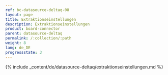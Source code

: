 ```yaml
---
ref: bc-datasource-deltaq-08
layout: page
title: Extraktionseinstellungen
description: Extraktionseinstellungen
product: board-connector
parent: datasource-deltaq
permalink: /:collection/:path
weight: 8
lang: de_DE
progressstate: 3
---
```

{% include _content/de/datasource-deltaq/extraktionseinstellungen.md %} 